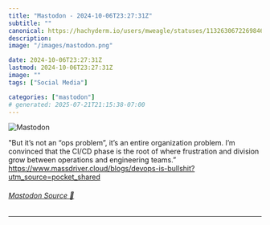 ```yaml
---
title: "Mastodon - 2024-10-06T23:27:31Z"
subtitle: ""
canonical: https://hachyderm.io/users/mweagle/statuses/113263067226984672
description:
image: "/images/mastodon.png"

date: 2024-10-06T23:27:31Z
lastmod: 2024-10-06T23:27:31Z
image: ""
tags: ["Social Media"]

categories: ["mastodon"]
# generated: 2025-07-21T21:15:38-07:00
---
```

![Mastodon](/images/mastodon.png)

<p>&quot;But it’s not an “ops problem”, it’s an entire organization problem. I’m convinced that the CI/CD phase is the root of where frustration and division grow between operations and engineering teams.”<br /><a href="https://www.massdriver.cloud/blogs/devops-is-bullshit?utm_source=pocket_shared" target="_blank" rel="nofollow noopener noreferrer" translate="no"><span class="invisible">https://www.</span><span class="ellipsis">massdriver.cloud/blogs/devops-</span><span class="invisible">is-bullshit?utm_source=pocket_shared</span></a></p>


###### [Mastodon Source 🐘](https://hachyderm.io/@mweagle/113263067226984672)

___
